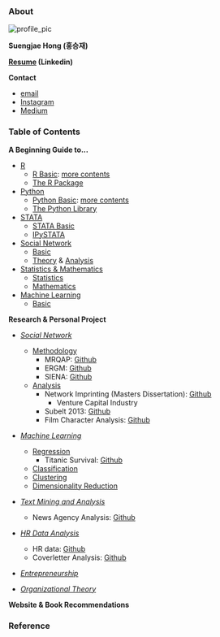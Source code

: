 ### About

![profile_pic](http://res.cloudinary.com/djemws8d8/image/upload/c_scale,w_150/v1527602031/KakaoTalk_20180529_225037917.jpg)

<b>Suengjae Hong (홍승재)</b>

<b> [Resume](https://www.linkedin.com/in/suengjaehong/) (Linkedin)</b>

<b>Contact </b>
- [email](suengjae.hong@gmail.com)
- [Instagram](https://www.instagram.com/suengj/)
- [Medium](https://medium.com/@suengj)

### Table of Contents
<b> A Beginning Guide to... </b>
- [R]()
	- [R Basic](https://github.com/suengj/R_basic/blob/master/README.md): [more contents](https://github.com/suengj/R_basic)
	- [The R Package]()
- [Python]()
	- [Python Basic](https://github.com/suengj/Python_basic/blob/master/README.md): [more contents](https://github.com/suengj/Python_basic)
	- [The Python Library]()
- [STATA]()
	- [STATA Basic]()
	- [IPySTATA](https://github.com/suengj/STATA_basic/blob/master/README.md)
- [Social Network]()
	- [Basic]()
	- [Theory]() & [Analysis]()
- [Statistics & Mathematics]()
	- [Statistics]()
	- [Mathematics]()
- [Machine Learning]()
	- [Basic]()


<b> Research & Personal Project </b>

- <i> [Social Network]() </i>
	- [Methodology]()
		- MRQAP: [Github]()
		- ERGM: [Github](https://github.com/suengj/siena-ergm)
		- SIENA: [Github](https://github.com/suengj/siena-ergm)
	- [Analysis]()
		- Network Imprinting (Masters Dissertation): [Github]()
			- Venture Capital Industry
		- Subelt 2013: [Github](https://github.com/suengj/sunbelt2013)
		- Film Character Analysis: [Github](https://github.com/suengj/film_char_network)


- <i> [Machine Learning]() </i>
	- [Regression]()
		- Titanic Survival: [Github](https://github.com/suengj/titanic_survival)
	- [Classification]()
	- [Clustering]()
	- [Dimensionality Reduction]()


- <i> [Text Mining and Analysis]() </i>
	- News Agency Analysis: [Github](https://github.com/suengj/News-Agency-Similarity)


- <i> [HR Data Analysis]() </i>
	- HR data: [Github](https://github.com/suengj/hr_data)
	- Coverletter Analysis: [Github](https://github.com/suengj/film_char_network)


- <i> [Entrepreneurship]() </i>

- <i> [Organizational Theory]() </i>

<b> Website & Book Recommendations </b>

### Reference
